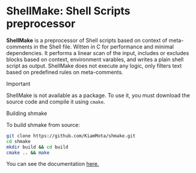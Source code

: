 # ShellMake: Shell Scripts preprocessor

**ShellMake** is a preprocessor of Shell scripts based on context of meta-comments in the Shell file. Witten in C for performance and minimal dependencies. It performs a linear scan of the input, includes or excludes blocks based on context, environment varables, and writes a plain shell script as output. ShellMake does not execute any logic, only filters text based on predefined rules on meta-comments.

> [!IMPORTANT]
> ShellMake is not available as a package. To use it, you must download the source code and compile it using `cmake`.

Building shmake

To build shmake from source:

```sh
git clone https://github.com/KiamMota/shmake.git
cd shmake
mkdir build && cd build
cmake .. && make
```
You can see the documentation [here.](docs/README.md)



